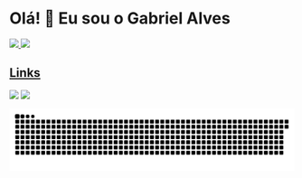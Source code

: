 <div>
 <h1>Olá! 👋 Eu sou o Gabriel Alves</h1>
 </div>

 <div>
 
  <a href="https://github.com/gabrizl">
  <img height="180em" src="https://github-readme-stats.vercel.app/api?username=gabrizl&show_icons=true&theme=omni&include_all_commits=true&count_private=true"/>
  <img height="180em" src="https://github-readme-stats.vercel.app/api/top-langs/?username=gabrizl&layout=compact&langs_count=7&theme=omni"/>
</div>
 

 
<div> 
  <h2>Links</h2>
  <a href = "mailto:gsilva.br@hotmail.com"><img src="https://img.shields.io/badge/-Hotmail-%23333?style=for-the-badge&logo=gmail&logoColor=white" target="_blank"></a>
  <a href="https://www.linkedin.com/in/gabriel-alves-103893215/" target="_blank"><img src="https://img.shields.io/badge/-LinkedIn-%230077B5?style=for-the-badge&logo=linkedin&logoColor=white" target="_blank"></a> 
 </div>

  ![Snake animation](https://github.com/gabrizl/gabrizl/blob/output/github-contribution-grid-snake.svg)

